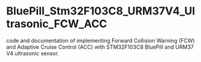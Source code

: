 # BluePill_Stm32F103C8_URM37V4_Ultrasonic_FCW_ACC
code and documentation of implementing Forward Collision Warning (FCW) and Adaptive Cruise Control (ACC) with STM32F103C8 BluePill and URM37 V4 ultrasonic sensor.
